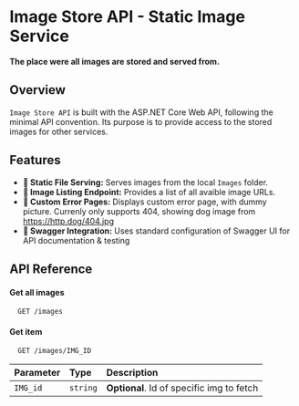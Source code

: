 
# Image Store API - Static Image Service

**The place were all images are stored and served from.**

## Overview
`Image Store API` is built with the ASP.NET Core Web API, following the minimal API convention.
Its purpose is to provide access to the stored images for other services. 

## Features
- **📂 Static File Serving:** Serves images from the local `Images` folder.
- **🔗 Image Listing Endpoint:** Provides a list of all avaible image URLs.
- **🐶 Custom Error Pages:** Displays custom error page, with dummy picture. Currenly only supports 404, showing dog image from https://http.dog/404.jpg 
- **📘 Swagger Integration:** Uses standard configuration of Swagger UI for API documentation & testing

## API Reference

#### Get all images

```https
  GET /images
```

#### Get item

```https
  GET /images/IMG_ID
```

| Parameter | Type     | Description                       |
| :-------- | :------- | :-------------------------------- |
| `IMG_id`      | `string` | **Optional**. Id of specific img to fetch |
